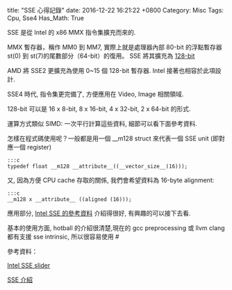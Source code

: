 title: "SSE 心得記錄"
date: 2016-12-22 16:21:22 +0800
Category: Misc
Tags: Cpu, Sse4
Has_Math: True

SSE 是從 Intel 的 x86 MMX 指令集擴充而來的. 

MMX 暫存器，稱作 MM0 到 MM7, 實際上就是處理器內部 80-bit 的浮點暫存器 st(0) 到 st(7)的尾數部分（64-bit）的復用。 SSE 將其擴充為 [128-bit](https://en.wikipedia.org/wiki/Streaming_SIMD_Extensions#Registers)

AMD 將 SSE2 更擴充為使用 0~15 個 128-bit 暫存器. Intel 接著也相容於此項設計.

SSE4 時代, 指令集更完備了, 方便應用在 Video, Image 相關領域.

128-bit 可以是 16 x 8-bit, 8 x 16-bit, 4 x 32-bit, 2 x 64-bit 的形式.

運算方式類似 SIMD: 一次平行計算這些資料, 細節可以看下面參考資料.

怎樣在程式碼使用呢？一般都是用一個 __m128 struct 來代表一個 SSE unit (即對應一個 register)

	:::c
	typedef float __m128 __attribute__((__vector_size__(16)));

又, 因為方便 CPU cache 存取的關係, 我們會希望資料為 16-byte alignment:

	:::c
	__m128 x __attribute__ ((aligned (16)));

應用部分, [Intel SSE 的參考資料]((https://software.intel.com/sites/default/files/m/a/9/b/7/b/1000-SSE.pdf)) 介紹得很好,
有興趣的可以接下去看.

基本的使用方面, hotball 的介紹很清楚,現在的 gcc preprocessing 或 llvm clang 都有支援 sse intrinsic, 所以很容易使用 #

參考資料：

[Intel SSE slider](https://software.intel.com/sites/default/files/m/a/9/b/7/b/1000-SSE.pdf)

[SSE 介紹](https://www.csie.ntu.edu.tw/~r89004/hive/sse/page_1.html)
